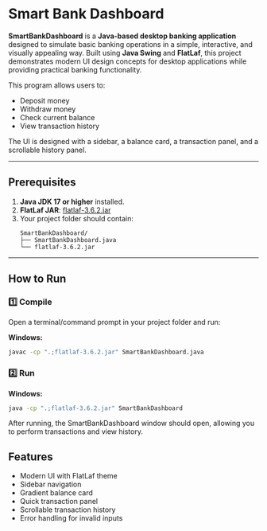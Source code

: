 # Smart Bank Dashboard

**SmartBankDashboard** is a **Java-based desktop banking application** designed to simulate basic banking operations in a simple, interactive, and visually appealing way. Built using **Java Swing** and **FlatLaf**, this project demonstrates modern UI design concepts for desktop applications while providing practical banking functionality.

This program allows users to:
- Deposit money
- Withdraw money
- Check current balance
- View transaction history  

The UI is designed with a sidebar, a balance card, a transaction panel, and a scrollable history panel.

---

## Prerequisites

1. **Java JDK 17 or higher** installed.
2. **FlatLaf JAR**: [flatlaf-3.6.2.jar](https://www.formdev.com/flatlaf/)
3. Your project folder should contain:
    ```
    SmartBankDashboard/
    ├── SmartBankDashboard.java
    └── flatlaf-3.6.2.jar
    ```

---

## How to Run

### 1️⃣ Compile

Open a terminal/command prompt in your project folder and run:

**Windows:**
```bash
javac -cp ".;flatlaf-3.6.2.jar" SmartBankDashboard.java
```

### 2️⃣ Run

**Windows:**
```bash
java -cp ".;flatlaf-3.6.2.jar" SmartBankDashboard
```

After running, the SmartBankDashboard window should open, allowing you to perform transactions and view history.

## Features

- Modern UI with FlatLaf theme
- Sidebar navigation
- Gradient balance card
- Quick transaction panel
- Scrollable transaction history
- Error handling for invalid inputs
